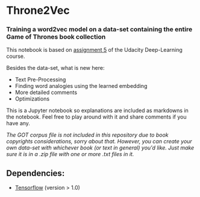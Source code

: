 # Throne2Vec
### Training a word2vec model on a data-set containing the entire Game of Thrones book collection

This notebook is based on [assignment 5](https://github.com/tensorflow/tensorflow/blob/master/tensorflow/examples/udacity/5_word2vec.ipynb) of the Udacity Deep-Learning course.


Besides the data-set, what is new here:
* Text Pre-Processing
* Finding word analogies using the learned embedding
* More detailed comments
* Optimizations

This is a Jupyter notebook so explanations are included as markdowns in the notebook. Feel free to play around with it and share comments if you have any.

*The GOT corpus file is not included in this repository due to book copyrights considerations, sorry about that.
However, you can create your own data-set with whichever book (or text in general) you'd like. Just make sure it is in a .zip file with one or more .txt files in it.*

## Dependencies:
* [Tensorflow](https://www.tensorflow.org/install/) (version > 1.0)
